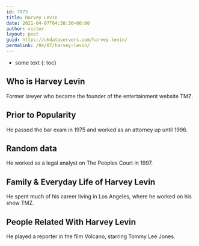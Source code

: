 ```yaml
---
id: 7973
title: Harvey Levin
date: 2021-04-07T04:38:36+00:00
author: victor
layout: post
guid: https://ukdataservers.com/harvey-levin/
permalink: /04/07/harvey-levin/
---
```


* some text
{: toc}


## Who is Harvey Levin



Former lawyer who became the founder of the entertainment website TMZ.

                
                
                
## Prior to Popularity



He passed the bar exam in 1975 and worked as an attorney up until 1996.

                
                
                
## Random data



He worked as a legal analyst on The Peoples Court in 1997.

                
                
                
## Family & Everyday Life of Harvey Levin



He spent much of his career living in Los Angeles, where he worked on his show TMZ.

                
                
                
## People Related With Harvey Levin



He played a reporter in the film Volcano, starring Tommy Lee Jones.

                
              
            
          
          
          